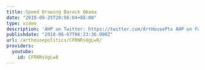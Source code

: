 ```yaml
---
title: Speed Drawing Barack Obama
date: "2019-09-25T20:56:04+08:00"
type: video
description: 'AHP on Twitter: https://twitter.com/ArtHousePtx AHP on Facebook: https://www.facebook.com/arthousepolitics/'
publishdate: "2018-06-07T06:23:36.000Z"
url: /arthousepolitics/CFRNRsUgLw8/
providers:
  youtube:
    id: CFRNRsUgLw8
---
```

